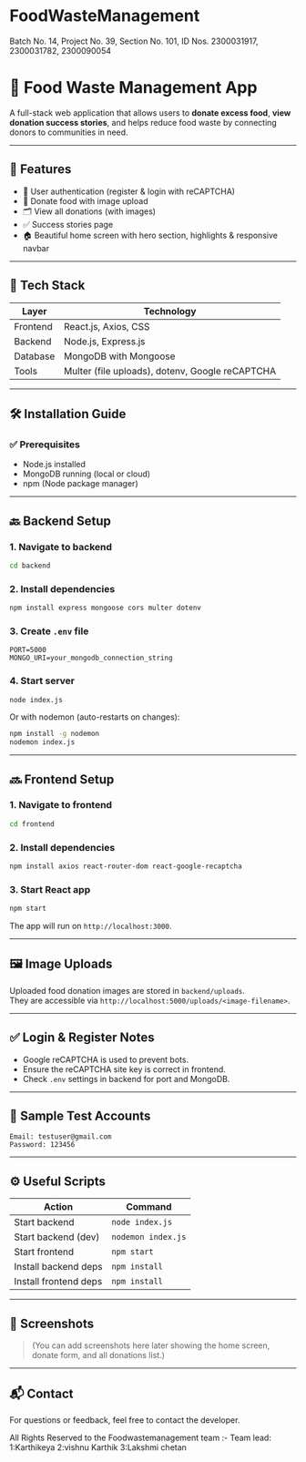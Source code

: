 # FoodWasteManagement
Batch No. 14, Project No. 39, Section No. 101, ID Nos. 2300031917, 2300031782, 2300090054


# 🍱 Food Waste Management App

A full-stack web application that allows users to **donate excess food**, **view donation success stories**, and helps reduce food waste by connecting donors to communities in need.

---

## 🚀 Features

- 👥 User authentication (register & login with reCAPTCHA)
- 🍛 Donate food with image upload
- 🗂️ View all donations (with images)
- ✅ Success stories page
- 🏠 Beautiful home screen with hero section, highlights & responsive navbar

---

## 🔧 Tech Stack

| Layer      | Technology                |
|------------|---------------------------|
| Frontend   | React.js, Axios, CSS      |
| Backend    | Node.js, Express.js       |
| Database   | MongoDB with Mongoose     |
| Tools      | Multer (file uploads), dotenv, Google reCAPTCHA |

---

## 🛠️ Installation Guide

### ✅ Prerequisites

- Node.js installed
- MongoDB running (local or cloud)
- npm (Node package manager)

---

## 🔙 Backend Setup

### 1. Navigate to backend

```bash
cd backend
```

### 2. Install dependencies

```bash
npm install express mongoose cors multer dotenv
```

### 3. Create `.env` file

```env
PORT=5000
MONGO_URI=your_mongodb_connection_string
```

### 4. Start server

```bash
node index.js
```

Or with nodemon (auto-restarts on changes):

```bash
npm install -g nodemon
nodemon index.js
```

---

## 🔜 Frontend Setup

### 1. Navigate to frontend

```bash
cd frontend
```

### 2. Install dependencies

```bash
npm install axios react-router-dom react-google-recaptcha
```

### 3. Start React app

```bash
npm start
```

The app will run on `http://localhost:3000`.

---

## 🖼️ Image Uploads

Uploaded food donation images are stored in `backend/uploads`.  
They are accessible via `http://localhost:5000/uploads/<image-filename>`.

---

## ✅ Login & Register Notes

- Google reCAPTCHA is used to prevent bots.
- Ensure the reCAPTCHA site key is correct in frontend.
- Check `.env` settings in backend for port and MongoDB.

---

## 🧪 Sample Test Accounts

```
Email: testuser@gmail.com
Password: 123456
```

---

## ⚙️ Useful Scripts

| Action               | Command                |
|----------------------|------------------------|
| Start backend        | `node index.js`        |
| Start backend (dev)  | `nodemon index.js`     |
| Start frontend       | `npm start`            |
| Install backend deps | `npm install`          |
| Install frontend deps| `npm install`          |

---

## 📸 Screenshots

> (You can add screenshots here later showing the home screen, donate form, and all donations list.)

---

## 📬 Contact

For questions or feedback, feel free to contact the developer. 


 All Rights Reserved to the Foodwastemanagement team :-
 Team lead: 1:Karthikeya
            2:vishnu Karthik
            3:Lakshmi chetan
